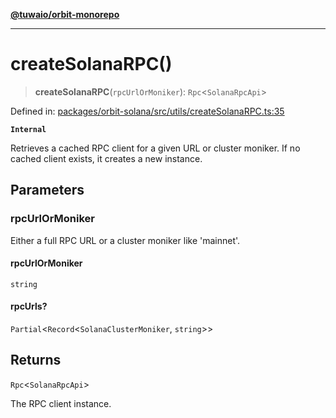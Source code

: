 [**@tuwaio/orbit-monorepo**](../../../README.md)

***

# createSolanaRPC()

> **createSolanaRPC**(`rpcUrlOrMoniker`): `Rpc`\<`SolanaRpcApi`\>

Defined in: [packages/orbit-solana/src/utils/createSolanaRPC.ts:35](https://github.com/TuwaIO/orbit/blob/292621864c998920130f69f5c8e7362fd04b16f0/packages/orbit-solana/src/utils/createSolanaRPC.ts#L35)

**`Internal`**

Retrieves a cached RPC client for a given URL or cluster moniker.
If no cached client exists, it creates a new instance.

## Parameters

### rpcUrlOrMoniker

Either a full RPC URL or a cluster moniker like 'mainnet'.

#### rpcUrlOrMoniker

`string`

#### rpcUrls?

`Partial`\<`Record`\<`SolanaClusterMoniker`, `string`\>\>

## Returns

`Rpc`\<`SolanaRpcApi`\>

The RPC client instance.
